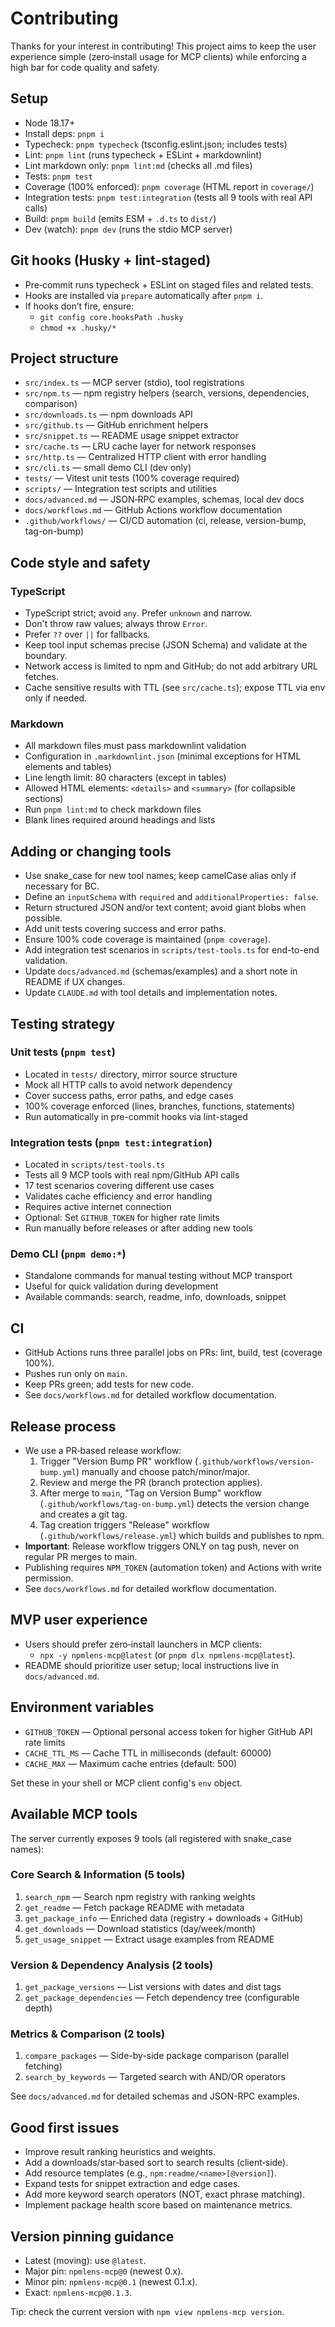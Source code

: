 # Contributing

Thanks for your interest in contributing! This project aims to keep the
user experience simple (zero‑install usage for MCP clients) while
enforcing a high bar for code quality and safety.

## Setup

- Node 18.17+
- Install deps: `pnpm i`
- Typecheck: `pnpm typecheck` (tsconfig.eslint.json; includes tests)
- Lint: `pnpm lint` (runs typecheck + ESLint + markdownlint)
- Lint markdown only: `pnpm lint:md` (checks all .md files)
- Tests: `pnpm test`
- Coverage (100% enforced): `pnpm coverage` (HTML report in `coverage/`)
- Integration tests: `pnpm test:integration` (tests all 9 tools with real
  API calls)
- Build: `pnpm build` (emits ESM + `.d.ts` to `dist/`)
- Dev (watch): `pnpm dev` (runs the stdio MCP server)

## Git hooks (Husky + lint‑staged)

- Pre‑commit runs typecheck + ESLint on staged files and related tests.
- Hooks are installed via `prepare` automatically after `pnpm i`.
- If hooks don’t fire, ensure:
  - `git config core.hooksPath .husky`
  - `chmod +x .husky/*`

## Project structure

- `src/index.ts` — MCP server (stdio), tool registrations
- `src/npm.ts` — npm registry helpers (search, versions, dependencies,
  comparison)
- `src/downloads.ts` — npm downloads API
- `src/github.ts` — GitHub enrichment helpers
- `src/snippet.ts` — README usage snippet extractor
- `src/cache.ts` — LRU cache layer for network responses
- `src/http.ts` — Centralized HTTP client with error handling
- `src/cli.ts` — small demo CLI (dev only)
- `tests/` — Vitest unit tests (100% coverage required)
- `scripts/` — Integration test scripts and utilities
- `docs/advanced.md` — JSON‑RPC examples, schemas, local dev docs
- `docs/workflows.md` — GitHub Actions workflow documentation
- `.github/workflows/` — CI/CD automation (ci, release, version-bump,
  tag-on-bump)

## Code style and safety

### TypeScript

- TypeScript strict; avoid `any`. Prefer `unknown` and narrow.
- Don't throw raw values; always throw `Error`.
- Prefer `??` over `||` for fallbacks.
- Keep tool input schemas precise (JSON Schema) and validate at the
  boundary.
- Network access is limited to npm and GitHub; do not add arbitrary URL
  fetches.
- Cache sensitive results with TTL (see `src/cache.ts`); expose TTL via
  env only if needed.

### Markdown

- All markdown files must pass markdownlint validation
- Configuration in `.markdownlint.json` (minimal exceptions for HTML
  elements and tables)
- Line length limit: 80 characters (except in tables)
- Allowed HTML elements: `<details>` and `<summary>` (for collapsible
  sections)
- Run `pnpm lint:md` to check markdown files
- Blank lines required around headings and lists

## Adding or changing tools

- Use snake_case for new tool names; keep camelCase alias only if
  necessary for BC.
- Define an `inputSchema` with `required` and
  `additionalProperties: false`.
- Return structured JSON and/or text content; avoid giant blobs when
  possible.
- Add unit tests covering success and error paths.
- Ensure 100% code coverage is maintained (`pnpm coverage`).
- Add integration test scenarios in `scripts/test-tools.ts` for
  end-to-end validation.
- Update `docs/advanced.md` (schemas/examples) and a short note in
  README if UX changes.
- Update `CLAUDE.md` with tool details and implementation notes.

## Testing strategy

### Unit tests (`pnpm test`)

- Located in `tests/` directory, mirror source structure
- Mock all HTTP calls to avoid network dependency
- Cover success paths, error paths, and edge cases
- 100% coverage enforced (lines, branches, functions, statements)
- Run automatically in pre-commit hooks via lint-staged

### Integration tests (`pnpm test:integration`)

- Located in `scripts/test-tools.ts`
- Tests all 9 MCP tools with real npm/GitHub API calls
- 17 test scenarios covering different use cases
- Validates cache efficiency and error handling
- Requires active internet connection
- Optional: Set `GITHUB_TOKEN` for higher rate limits
- Run manually before releases or after adding new tools

### Demo CLI (`pnpm demo:*`)

- Standalone commands for manual testing without MCP transport
- Useful for quick validation during development
- Available commands: search, readme, info, downloads, snippet

## CI

- GitHub Actions runs three parallel jobs on PRs: lint, build, test
  (coverage 100%).
- Pushes run only on `main`.
- Keep PRs green; add tests for new code.
- See `docs/workflows.md` for detailed workflow documentation.

## Release process

- We use a PR‑based release workflow:
  1. Trigger "Version Bump PR" workflow
     (`.github/workflows/version-bump.yml`) manually and choose
     patch/minor/major.
  2. Review and merge the PR (branch protection applies).
  3. After merge to `main`, "Tag on Version Bump" workflow
     (`.github/workflows/tag-on-bump.yml`) detects the version change
     and creates a git tag.
  4. Tag creation triggers "Release" workflow
     (`.github/workflows/release.yml`) which builds and publishes to npm.
- **Important**: Release workflow triggers ONLY on tag push, never on
  regular PR merges to main.
- Publishing requires `NPM_TOKEN` (automation token) and Actions with
  write permission.
- See `docs/workflows.md` for detailed workflow documentation.

## MVP user experience

- Users should prefer zero‑install launchers in MCP clients:
  - `npx -y npmlens-mcp@latest` (or `pnpm dlx npmlens-mcp@latest`).
- README should prioritize user setup; local instructions live in
  `docs/advanced.md`.

## Environment variables

- `GITHUB_TOKEN` — Optional personal access token for higher GitHub API
  rate limits
- `CACHE_TTL_MS` — Cache TTL in milliseconds (default: 60000)
- `CACHE_MAX` — Maximum cache entries (default: 500)

Set these in your shell or MCP client config's `env` object.

## Available MCP tools

The server currently exposes 9 tools (all registered with snake_case names):

### Core Search & Information (5 tools)

1. `search_npm` — Search npm registry with ranking weights
2. `get_readme` — Fetch package README with metadata
3. `get_package_info` — Enriched data (registry + downloads + GitHub)
4. `get_downloads` — Download statistics (day/week/month)
5. `get_usage_snippet` — Extract usage examples from README

### Version & Dependency Analysis (2 tools)

1. `get_package_versions` — List versions with dates and dist tags
2. `get_package_dependencies` — Fetch dependency tree (configurable depth)

### Metrics & Comparison (2 tools)

1. `compare_packages` — Side-by-side package comparison (parallel fetching)
2. `search_by_keywords` — Targeted search with AND/OR operators

See `docs/advanced.md` for detailed schemas and JSON-RPC examples.

## Good first issues

- Improve result ranking heuristics and weights.
- Add a downloads/star‑based sort to search results (client‑side).
- Add resource templates (e.g., `npm:readme/<name>[@version]`).
- Expand tests for snippet extraction and edge cases.
- Add more keyword search operators (NOT, exact phrase matching).
- Implement package health score based on maintenance metrics.

## Version pinning guidance

- Latest (moving): use `@latest`.
- Major pin: `npmlens-mcp@0` (newest 0.x).
- Minor pin: `npmlens-mcp@0.1` (newest 0.1.x).
- Exact: `npmlens-mcp@0.1.3`.

Tip: check the current version with `npm view npmlens-mcp version`.
